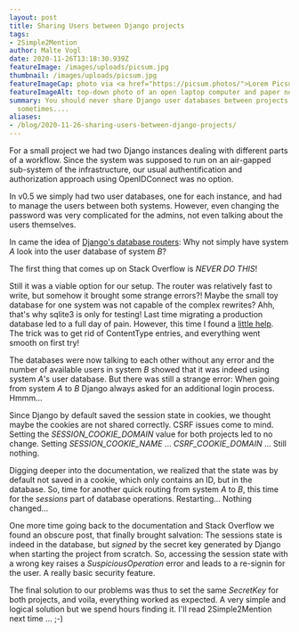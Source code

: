 ```yaml
---
layout: post
title: Sharing Users between Django projects
tags:
- 2Simple2Mention
author: Malte Vogl
date: 2020-11-26T13:18:30.939Z
featureImage: /images/uploads/picsum.jpg
thumbnail: /images/uploads/picsum.jpg
featureImageCap: photo via <a href="https://picsum.photos/">Lorem Picsum</a>
featureImageAlt: top-down photo of an open laptop computer and paper notebook on a table
summary: You should never share Django user databases between projects! But
  sometimes....
aliases:
- /blog/2020-11-26-sharing-users-between-django-projects/
---
```


For a small project we had two Django instances dealing with different parts of a workflow. Since the system was supposed to run on an air-gapped sub-system of the infrastructure, our usual authentification and authorization approach using OpenIDConnect was no option. 

In v0.5 we simply had two user databases, one for each instance, and had to manage the users between both systems. However, even changing the password was very complicated for the admins, not even talking about the users themselves.

In came the idea of [Django's database routers](https://docs.djangoproject.com/en/3.1/topics/db/multi-db/): Why not simply have system *A* look into the user database of system *B*? 

The first thing that comes up on Stack Overflow is *NEVER DO THIS*!

Still it was a viable option for our setup. The router was relatively fast to write, but somehow it brought some strange errors?! Maybe the small toy database for one system was not capable of the complex rewrites? Ahh, that's why sqlite3 is only for testing! Last time migrating a production database led to a full day of pain. However, this time I found a [little help](https://dev.to/coderasha/how-to-migrate-data-from-sqlite-to-postgresql-in-django-182h). The trick was to get rid of ContentType entries, and everything went smooth on first try! 

The databases were now talking to each other without any error and the number of available users in system *B* showed that it was indeed using system *A*'s user database. But there was still a strange error: When going from system *A* to *B* Django always asked for an additional login process. Hmmm... 

Since Django by default saved the session state in cookies, we thought maybe the cookies are not shared correctly. CSRF issues come to mind. Setting the *SESSION_COOKIE_DOMAIN* value for both projects led to no change. Setting *SESSION_COOKIE_NAME* ... *CSRF_COOKIE_DOMAIN* ... Still nothing. 

Digging deeper into the documentation, we realized that the state was by default not saved in a cookie, which only contains an ID, but in the database. So, time for another quick routing from system *A* to *B*, this time for the *sessions* part of database operations. Restarting... Nothing changed... 

One more time going back to the documentation and Stack Overflow we found an obscure post, that finally brought salvation: The sessions state is indeed in the database, but *signed* by the secret key generated by Django when starting the project from scratch. So, accessing the session state with a wrong key raises a *SuspiciousOperation* error and leads to a re-signin for the user. A really basic security feature. 

The final solution to our problems was thus to set the same *SecretKey* for both projects, and voila, everything worked as expected. 
A very simple and logical solution but we spend hours finding it. I'll read 2Simple2Mention next time ... ;-)

